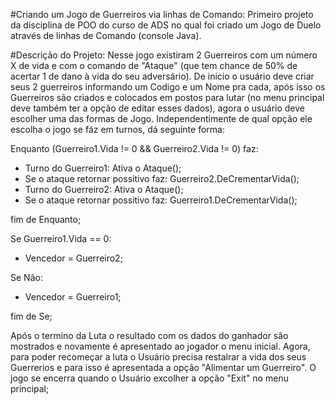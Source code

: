 #Criando um Jogo de Guerreiros via linhas de Comando:
Primeiro projeto da disciplina de POO do curso de ADS no qual foi criado um Jogo de Duelo através de linhas de Comando (console Java).

#Descrição do Projeto:
Nesse jogo existiram 2 Guerreiros com um número X de vida e com o comando de "Ataque" (que tem chance de 50% de acertar 1 de dano à vida do seu adversário). De inicio o usuário deve criar seus 2 guerreiros informando um Codigo e um Nome pra cada, após isso os Guerreiros são criados e colocados em postos para lutar (no menu principal deve também ter a opção de editar esses dados), agora o usuário deve escolher uma das formas de Jogo. Independentimente de qual opção ele escolha o jogo se fáz em turnos, dá seguinte forma:

Enquanto (Guerreiro1.Vida != 0 && Guerreiro2.Vida != 0) faz:

- Turno do Guerreiro1: Ativa o Ataque();
- Se o ataque retornar possitivo faz: Guerreiro2.DeCrementarVida();	
- Turno do Guerreiro2: Ativa o Ataque();
- Se o ataque retornar possitivo faz: Guerreiro1.DeCrementarVida();

fim de Enquanto;

Se Guerreiro1.Vida == 0:

- Vencedor = Guerreiro2;

Se Não:

- Vencedor = Guerreiro1;

fim de Se;

Após o termino da Luta o resultado com os dados do ganhador são mostrados e novamente é apresentado ao jogador o menu inicial. Agora, para poder recomeçar a luta o Usuário precisa restalrar a vida dos seus Guerrerios e para isso é apresentada a opção "Alimentar um Guerreiro". O jogo se encerra quando o Usuário excolher a opção "Exit" no menu principal;	


